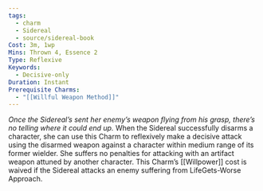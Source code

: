 ```yaml
---
tags:
  - charm
  - Sidereal
  - source/sidereal-book
Cost: 3m, 1wp
Mins: Thrown 4, Essence 2
Type: Reflexive
Keywords:
  - Decisive-only
Duration: Instant
Prerequisite Charms:
  - "[[Willful Weapon Method]]"
---
```

*Once the Sidereal’s sent her enemy’s weapon flying from his grasp, there’s no telling where it could end up.*
When the Sidereal successfully disarms a character, she can use this Charm to reflexively make a decisive attack using the disarmed weapon against a character within medium range of its former wielder. She suffers no penalties for attacking with an artifact weapon attuned by another character. This Charm’s [[Willpower]] cost is waived if the Sidereal attacks an enemy suffering from LifeGets-Worse Approach.